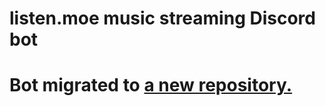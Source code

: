 # listen.moe music streaming Discord bot

# Bot migrated to [a new repository.](https://github.com/WeebDev/Listen.moe-Discord)
